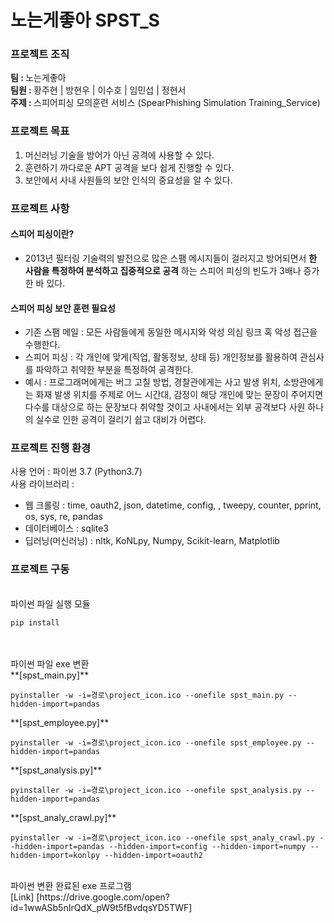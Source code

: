 # 노는게좋아 SPST_S
### 프로젝트 조직
<strong>팀 : </strong>노는게좋아 </h5><br>
<strong>팀원 : </strong>황주현 | 방현우 | 이수호 | 임민섭 | 정현서<br>
<strong>주제 : </strong>스피어피싱 모의훈련 서비스 (SpearPhishing Simulation Training_Service)<br>

### 프로젝트 목표
1. 머신러닝 기술을 방어가 아닌 공격에 사용할 수 있다.
2. 훈련하기 까다로운 APT 공격을 보다 쉽게 진행할 수 있다.
3. 보안에서 사내 사원들의 보안 인식의 중요성을 알 수 있다.

### 프로젝트 사항
#### 스피어 피싱이란?
+ 2013년 필터링 기술력의 발전으로 많은 스팸 메시지들이 걸러지고 방어되면서 **한 사람을 특정하여 분석하고 집중적으로 공격** 하는 스피어 피싱의 빈도가 3배나 증가한 바 있다.<br>

#### 스피어 피싱 보안 훈련 필요성
+ 기존 스팸 메일 : 모든 사람들에게 동일한 메시지와 악성 의심 링크 혹 악성 접근을 수행한다.
+ 스피어 피싱 : 각 개인에 맞게(직업, 활동정보, 상태 등) 개인정보를 활용하여 관심사를 파악하고 취약한 부분을 특정하여 공격한다.
+ 예시 : 프로그래머에게는 버그 고칠 방법, 경찰관에게는 사고 발생 위치, 소방관에게는 화재 발생 위치를 주제로 어느 시간대, 감정이 해당 개인에 맞는 문장이 주어지면 다수를 대상으로 하는 문장보다 취약할 것이고 사내에서는 외부 공격보다 사원 하나의 실수로 인한 공격이 걸리기 쉽고 대비가 어렵다.

### 프로젝트 진행 환경
사용 언어 : 파이썬 3.7 (Python3.7)<br>
사용 라이브러리 : 
- 웹 크롤링 : time, oauth2, json, datetime, config, , tweepy, counter, pprint, os, sys, re, pandas
- 데이터베이스 : sqlite3
- 딥러닝(머신러닝) : nltk, KoNLpy, Numpy, Scikit-learn, Matplotlib

### 프로젝트 구동
<!--현재 spst 폴더의 파일들이 최종 파일--!>
<br>
파이썬 파일 실행 모듈
<pre><code>pip install </code></pre><br>
<br>
파이썬 파일 exe 변환<br>
**[spst_main.py]**
<pre><code>pyinstaller -w -i=경로\project_icon.ico --onefile spst_main.py --hidden-import=pandas</code></pre>
**[spst_employee.py]**
<pre><code>pyinstaller -w -i=경로\project_icon.ico --onefile spst_employee.py --hidden-import=pandas</code></pre>
**[spst_analysis.py]**
<pre><code>pyinstaller -w -i=경로\project_icon.ico --onefile spst_analysis.py --hidden-import=pandas</code></pre>
**[spst_analy_crawl.py]**
<pre><code>pyinstaller -w -i=경로\project_icon.ico --onefile spst_analy_crawl.py --hidden-import=pandas --hidden-import=config --hidden-import=numpy --hidden-import=konlpy --hidden-import=oauth2</code></pre>
<br>
파이썬 변환 완료된 exe 프로그램<br>
[Link] [https://drive.google.com/open?id=1wwASb5nIrQdX_pW9t5fBvdqsYD5TWF]
